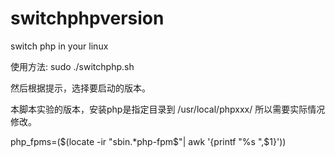# switchphpversion
switch php in your linux

使用方法:
sudo ./switchphp.sh

然后根据提示，选择要启动的版本。

本脚本实验的版本，安装php是指定目录到 /usr/local/phpxxx/
所以需要实际情况修改。

php_fpms=($(locate -ir "sbin.*php-fpm$"| awk '{printf "%s ",$1}'))